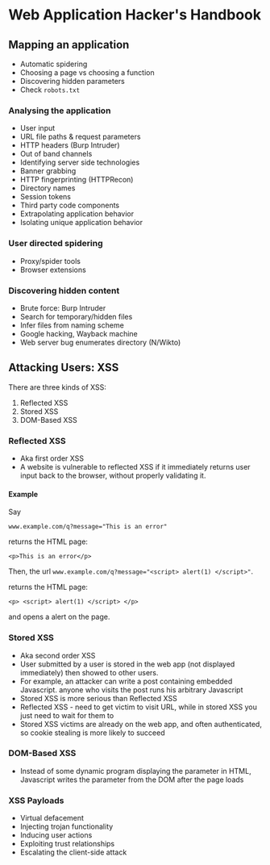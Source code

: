 # Web Application Hacker's Handbook

## Mapping an application

- Automatic spidering
- Choosing a page vs choosing a function
- Discovering hidden parameters
- Check `robots.txt`

### Analysing the application

- User input
- URL file paths & request parameters
- HTTP headers (Burp Intruder)
- Out of band channels
- Identifying server side technologies
- Banner grabbing
- HTTP fingerprinting (HTTPRecon)
- Directory names
- Session tokens
- Third party code components
- Extrapolating application behavior
- Isolating unique application behavior

### User directed spidering

- Proxy/spider tools
- Browser extensions

### Discovering hidden content

- Brute force: Burp Intruder
- Search for temporary/hidden files
- Infer files from naming scheme
- Google hacking, Wayback machine
- Web server bug enumerates directory (N/Wikto)

## Attacking Users: XSS

There are three kinds of XSS:

1. Reflected XSS
2. Stored XSS
3. DOM-Based XSS

### Reflected XSS

- Aka first order XSS
- A website is vulnerable to reflected XSS if it immediately returns user input back to the browser, without properly validating it.

#### Example

Say

```
www.example.com/q?message="This is an error"
```

returns the HTML page:

```
<p>This is an error</p>
```

Then, the url `www.example.com/q?message="<script> alert(1) </script>"`.

returns the HTML page:

```
<p> <script> alert(1) </script> </p>
```

and opens a alert on the page.

### Stored XSS

- Aka second order XSS
- User submitted by a user is stored in the web app (not displayed immediately) then showed to other users.
- For example, an attacker can write a post containing embedded Javascript. anyone who visits the post runs his arbitrary Javascript
- Stored XSS is more serious than Reflected XSS
- Reflected XSS - need to get victim to visit URL, while in stored XSS you just need to wait for them to
- Stored XSS victims are already on the web app, and often
  authenticated, so cookie stealing is more likely to succeed

### DOM-Based XSS

- Instead of some dynamic program displaying the parameter in HTML, Javascript writes the parameter from the DOM after the page loads

### XSS Payloads

- Virtual defacement
- Injecting trojan functionality
- Inducing user actions
- Exploiting trust relationships
- Escalating the client-side attack
